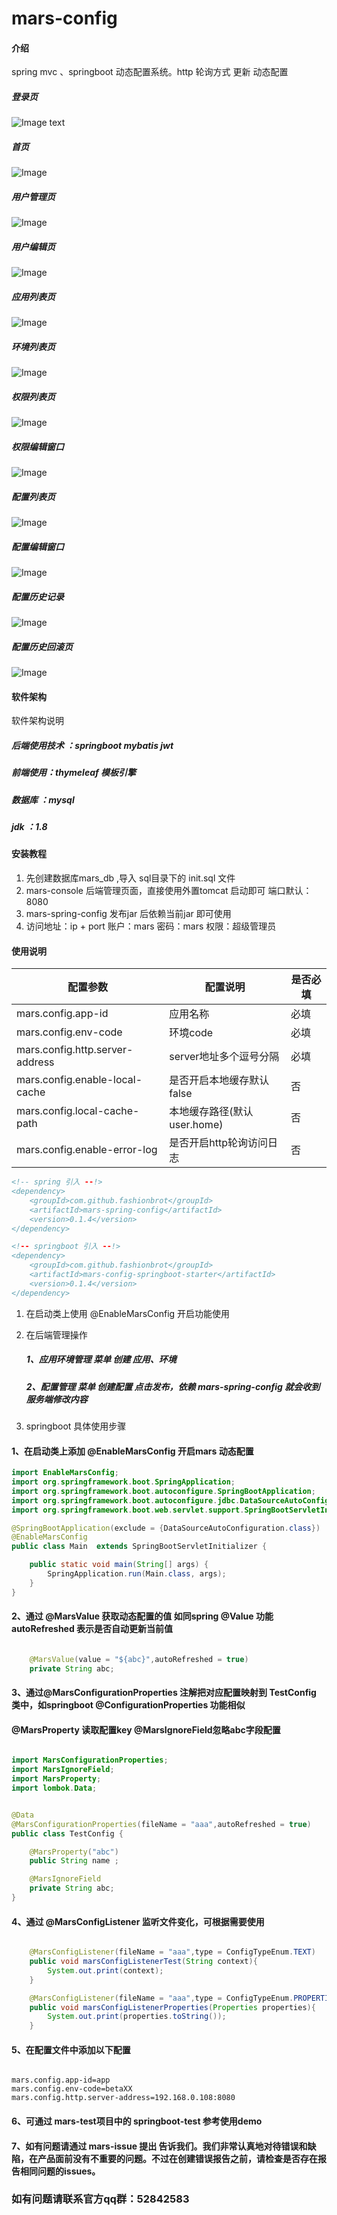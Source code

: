 # mars-config

#### 介绍
spring mvc 、springboot 动态配置系统。http 轮询方式 更新 动态配置

##### 登录页
![Image text](https://github.com/fashionbrot/mars-config/blob/master/document/login.png)

##### 首页
![Image](https://github.com/fashionbrot/mars-config/blob/master/document/111.png)

##### 用户管理页
![Image](https://github.com/fashionbrot/mars-config/blob/master/document/userInfo.png)
##### 用户编辑页
![Image](https://github.com/fashionbrot/mars-config/blob/master/document/userInfoEdit.png)

##### 应用列表页
![Image](https://github.com/fashionbrot/mars-config/blob/master/document/appInfo.png)

##### 环境列表页
![Image](https://github.com/fashionbrot/mars-config/blob/master/document/envInfo.png)

##### 权限列表页
![Image](https://github.com/fashionbrot/mars-config/blob/master/document/roleInfo.png)

##### 权限编辑窗口
![Image](https://github.com/fashionbrot/mars-config/blob/master/document/roleInfoSystemConfig.png)

##### 配置列表页
![Image](https://github.com/fashionbrot/mars-config/blob/master/document/systemConfig.png)

##### 配置编辑窗口
![Image](https://github.com/fashionbrot/mars-config/blob/master/document/systemConfigEdit.png)

##### 配置历史记录
![Image](https://github.com/fashionbrot/mars-config/blob/master/document/systemConfigHistory.png)

##### 配置历史回滚页
![Image](https://github.com/fashionbrot/mars-config/blob/master/document/historyDiff.png)

#### 软件架构
软件架构说明

##### 后端使用技术 ：springboot mybatis jwt
##### 前端使用：thymeleaf 模板引擎
##### 数据库 ：mysql
##### jdk   ：1.8


#### 安装教程

1. 先创建数据库mars_db ,导入 sql目录下的 init.sql 文件
2. mars-console 后端管理页面，直接使用外置tomcat 启动即可 端口默认：8080
3. mars-spring-config 发布jar 后依赖当前jar 即可使用
4. 访问地址：ip + port  账户：mars 密码：mars  权限：超级管理员

#### 使用说明

|配置参数|配置说明|是否必填|
|---|---|---|
|mars.config.app-id|应用名称|必填|
|mars.config.env-code|环境code|必填|
|mars.config.http.server-address|server地址多个逗号分隔|必填|
|mars.config.enable-local-cache|是否开启本地缓存默认false|否|
|mars.config.local-cache-path|本地缓存路径(默认user.home)|否|
|mars.config.enable-error-log|是否开启http轮询访问日志|否|

```xml
<!-- spring 引入 --!>
<dependency>
    <groupId>com.github.fashionbrot</groupId>
    <artifactId>mars-spring-config</artifactId>
    <version>0.1.4</version>
</dependency>

<!-- springboot 引入 --!>
<dependency>
    <groupId>com.github.fashionbrot</groupId>
    <artifactId>mars-config-springboot-starter</artifactId>
    <version>0.1.4</version>
</dependency>
```

1. 在启动类上使用 @EnableMarsConfig 开启功能使用

    
2. 在后端管理操作
    ##### 1、应用环境管理 菜单 创建 应用、环境
    ##### 2、配置管理  菜单 创建配置 点击发布，依赖 mars-spring-config 就会收到服务端修改内容

3. springboot 具体使用步骤 

#### 1、在启动类上添加 @EnableMarsConfig 开启mars 动态配置
```java
import EnableMarsConfig;
import org.springframework.boot.SpringApplication;
import org.springframework.boot.autoconfigure.SpringBootApplication;
import org.springframework.boot.autoconfigure.jdbc.DataSourceAutoConfiguration;
import org.springframework.boot.web.servlet.support.SpringBootServletInitializer;

@SpringBootApplication(exclude = {DataSourceAutoConfiguration.class})
@EnableMarsConfig
public class Main  extends SpringBootServletInitializer {

    public static void main(String[] args) {
        SpringApplication.run(Main.class, args);
    }
}
```


#### 2、通过 @MarsValue 获取动态配置的值 如同spring @Value 功能 autoRefreshed 表示是否自动更新当前值

```java

    @MarsValue(value = "${abc}",autoRefreshed = true)
    private String abc;

``` 

#### 3、通过@MarsConfigurationProperties 注解把对应配置映射到 TestConfig 类中，如springboot @ConfigurationProperties 功能相似
####    @MarsProperty 读取配置key  @MarsIgnoreField忽略abc字段配置

```java

import MarsConfigurationProperties;
import MarsIgnoreField;
import MarsProperty;
import lombok.Data;


@Data
@MarsConfigurationProperties(fileName = "aaa",autoRefreshed = true)
public class TestConfig {

    @MarsProperty("abc")
    public String name ;

    @MarsIgnoreField
    private String abc;
}


```

#### 4、通过 @MarsConfigListener 监听文件变化，可根据需要使用
```java

    @MarsConfigListener(fileName = "aaa",type = ConfigTypeEnum.TEXT)
    public void marsConfigListenerTest(String context){
        System.out.print(context);
    }

    @MarsConfigListener(fileName = "aaa",type = ConfigTypeEnum.PROPERTIES)
    public void marsConfigListenerProperties(Properties properties){
        System.out.print(properties.toString());
    }

```

#### 5、在配置文件中添加以下配置
```properties

mars.config.app-id=app
mars.config.env-code=betaXX
mars.config.http.server-address=192.168.0.108:8080

```

#### 6、可通过 mars-test项目中的 springboot-test 参考使用demo 
#### 7、如有问题请通过 mars-issue 提出 告诉我们。我们非常认真地对待错误和缺陷，在产品面前没有不重要的问题。不过在创建错误报告之前，请检查是否存在报告相同问题的issues。


### 如有问题请联系官方qq群：52842583
